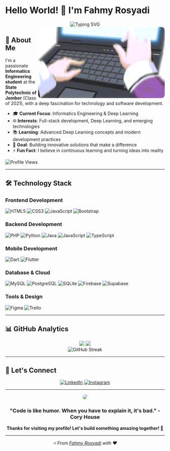 # Hello World! 👋 I'm Fahmy Rosyadi

<div align="center">
  <img src="https://readme-typing-svg.herokuapp.com?font=Fira+Code&weight=500&size=28&pause=1000&color=F7931E&background=FFFFFF00&center=true&vCenter=true&width=600&lines=Informatics+Engineering+Student;Cloud+Computing+Enthusiast;Full+Stack+Developer;Problem+Solver" alt="Typing SVG" />
</div>

<img align="right" src="./gif.gif" style="width:400px; border-radius: 10px;"/>

## 🚀 About Me

I'm a passionate **Informatics Engineering student** at the **State Polytechnic of Jember** (Class of 2021), with a deep fascination for technology and software development.

- 🎓 **Current Focus**: Informatics Engineering & Deep Learning
- 🌐 **Interests**: Full-stack development, Deep Learning, and emerging technologies
- 📚 **Learning**: Advanced Deep Learning concepts and modern development practices
- 🎯 **Goal**: Building innovative solutions that make a difference
- ⚡ **Fun Fact**: I believe in continuous learning and turning ideas into reality

<p align="left">
  <img src="https://komarev.com/ghpvc/?username=rsydfhmy03&label=Profile%20Views&color=orange&style=for-the-badge" alt="Profile Views" />
</p>

---

## 🛠️ Technology Stack

### **Frontend Development**
![HTML5](https://img.shields.io/badge/HTML5-E34F26?style=for-the-badge&logo=html5&logoColor=white)
![CSS3](https://img.shields.io/badge/CSS3-1572B6?style=for-the-badge&logo=css3&logoColor=white)
![JavaScript](https://img.shields.io/badge/JavaScript-F7DF1E?style=for-the-badge&logo=javascript&logoColor=black)
![Bootstrap](https://img.shields.io/badge/Bootstrap-563D7C?style=for-the-badge&logo=bootstrap&logoColor=white)

### **Backend Development**
![PHP](https://img.shields.io/badge/PHP-777BB4?style=for-the-badge&logo=php&logoColor=white)
![Python](https://img.shields.io/badge/Python-3776AB?style=for-the-badge&logo=python&logoColor=white)
![Java](https://img.shields.io/badge/Java-ED8B00?style=for-the-badge&logo=java&logoColor=white)
![JavaScript](https://img.shields.io/badge/JavaScript-F7DF1E?style=for-the-badge&logo=javascript&logoColor=black)
![TypeScript](https://img.shields.io/badge/TypeScript-007ACC?style=for-the-badge&logo=typescript&logoColor=white)

### **Mobile Development**
![Dart](https://img.shields.io/badge/Dart-0175C2?style=for-the-badge&logo=dart&logoColor=white)
![Flutter](https://img.shields.io/badge/Flutter-02569B?style=for-the-badge&logo=flutter&logoColor=white)

### **Database & Cloud**
![MySQL](https://img.shields.io/badge/MySQL-00000F?style=for-the-badge&logo=mysql&logoColor=white)
![PostgreSQL](https://img.shields.io/badge/PostgreSQL-316192?style=for-the-badge&logo=postgresql&logoColor=white)
![SQLite](https://img.shields.io/badge/SQLite-07405E?style=for-the-badge&logo=sqlite&logoColor=white)
![Firebase](https://img.shields.io/badge/Firebase-039BE5?style=for-the-badge&logo=firebase&logoColor=white)
![Supabase](https://img.shields.io/badge/Supabase-3ECF8E?style=for-the-badge&logo=supabase&logoColor=white)

### **Tools & Design**
![Figma](https://img.shields.io/badge/Figma-F24E1E?style=for-the-badge&logo=figma&logoColor=white)
![Trello](https://img.shields.io/badge/Trello-026AA7?style=for-the-badge&logo=trello&logoColor=white)

---

## 📊 GitHub Analytics

<div align="center">
  <img height="180em" src="https://github-readme-stats.vercel.app/api?username=rsydfhmy03&show_icons=true&theme=radical&include_all_commits=true&count_private=true&hide_border=true&bg_color=0d1117&title_color=f39c12&icon_color=f39c12&text_color=ffffff"/>
  <img height="180em" src="https://github-readme-stats.vercel.app/api/top-langs/?username=rsydfhmy03&layout=compact&theme=radical&hide_border=true&bg_color=0d1117&title_color=f39c12&text_color=ffffff"/>
</div>

<div align="center">
  <img src="https://github-readme-streak-stats.herokuapp.com/?user=rsydfhmy03&theme=radical&hide_border=true&background=0d1117&stroke=f39c12&ring=f39c12&fire=f39c12&currStreakLabel=ffffff" alt="GitHub Streak"/>
</div>

---

## 🤝 Let's Connect

<div align="center">
  
[![LinkedIn](https://img.shields.io/badge/LinkedIn-0077B5?style=for-the-badge&logo=linkedin&logoColor=white)](https://linkedin.com/in/mitahudev03)
[![Instagram](https://img.shields.io/badge/Instagram-E4405F?style=for-the-badge&logo=instagram&logoColor=white)](https://instagram.com/mitahudev.03)

</div>

---

<div align="center">
  <img src="https://media.giphy.com/media/vmGjjH1XOjViEfbBfZ/giphy.gif" width="120" style="border-radius: 50%;"/>
  
  ### "Code is like humor. When you have to explain it, it's bad." - Cory House
  
  **Thanks for visiting my profile! Let's build something amazing together! 🚀**
</div>

---

<div align="center">
  <i>⭐ From <a href="https://github.com/rsydfhmy03">Fahmy Rosyadi</a> with ❤️</i>
</div>
